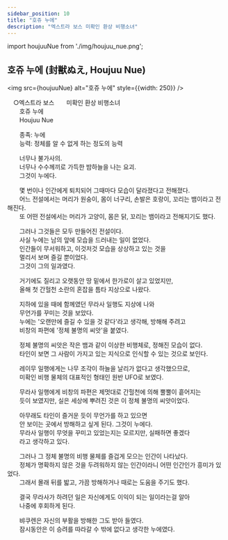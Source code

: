 ```yaml
---
sidebar_position: 10
title: "호쥬 누에"
description: "엑스트라 보스 미확인 환상 비행소녀"
---
```


import houjuuNue from './img/houjuu_nue.png';

## 호쥬 누에 (封獣ぬえ, Houjuu Nue)

<img src={houjuuNue} alt="호쥬 누에" style={{width: 250}} />

　○엑스트라 보스　　미확인 환상 비행소녀  
　　호쥬 누에  
　　Houjuu Nue  

　　종족: 누에  
　　능력: 정체를 알 수 없게 하는 정도의 능력  

　　너무나 불가사의.  
　　너무나 수수께끼로 가득한 밤하늘을 나는 요괴.  
　　그것이 누에다.  

　　몇 번이나 인간에게 퇴치되어 그때마다 모습이 달라졌다고 전해졌다.  
　　어느 전설에서는 머리가 원숭이, 몸이 너구리, 손발은 호랑이, 꼬리는 뱀이라고 전해진다.  
　　또 어떤 전설에서는 머리가 고양이, 몸은 닭, 꼬리는 뱀이라고 전해지기도 했다.  

　　그러나 그것들은 모두 만들어진 전설이다.  
　　사실 누에는 남의 앞에 모습을 드러내는 일이 없었다.  
　　인간들이 무서워하고, 이것저것 모습을 상상하고 있는 것을  
　　멀리서 보며 즐길 뿐이었다.  
　　그것이 그의 일과였다.  

　　거기에도 질리고 오랫동안 땅 밑에서 한가로이 살고 있었지만,  
　　올해 첫 간헐천 소란의 혼잡을 틈타 지상으로 나왔다.  

　　지하에 있을 때에 함께였던 무라사 일행도 지상에 나와  
　　무언가를 꾸미는 것을 보았다.  
　　누에는 '오랜만에 즐길 수 있을 것 같다'라고 생각해, 방해해 주려고  
　　비창의 파편에 '정체 불명의 씨앗'을 붙였다.  

　　정체 불명의 씨앗은 작은 뱀과 같이 이상한 비행체로, 정해진 모습이 없다.  
　　타인이 보면 그 사람이 가지고 있는 지식으로 인식할 수 있는 것으로 보인다.  

　　레이무 일행에게는 나무 조각이 하늘을 날리가 없다고 생각했으므로,  
　　미확인 비행 물체의 대표적인 형태인 원반 UFO로 보였다.  

　　무라사 일행에게 비창의 파편은 제멋대로 간헐천에 의해 뿔뿔이 흩어지는  
　　듯이 보였지만, 실은 세상에 뿌려진 것은 이 정체 불명의 씨앗이었다.  

　　아무래도 타인이 즐거운 듯이 무언가를 하고 있으면  
　　안 보이는 곳에서 방해하고 싶게 된다. 그것이 누에다.  
　　무라사 일행이 무엇을 꾸미고  있었는지는 모르지만, 실패하면 좋겠다  
　　라고 생각하고 있다.  

　　그러나 그 정체 불명의 비행 물체를 즐겁게 모으는 인간이 나타났다.  
　　정체가 명확하지 않은 것을 두려워하지 않는 인간이라니 어떤 인간인가 흥미가 있었다.  
　　그래서 몰래 뒤를 밟고, 가끔 방해하거나 때로는 도움을 주기도 했다.  

　　결국 무라사가 하려던 일은 자신에게도 이익이 되는 일이라는걸 알아  
　　나중에 후회하게 된다.  

　　뱌쿠렌은 자신의 부활을 방해한 그도 받아 들였다.  
　　잠시동안은 이 승려를 따라갈 수 밖에 없다고 생각한 누에였다.  
